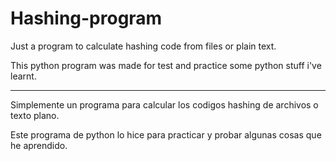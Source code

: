 # Hashing-program

Just a program to calculate hashing code from files or plain text.

This python program was made for test and practice some python stuff i've learnt.

-----------------------------------------------------------------------

Simplemente un programa para calcular los codigos hashing de archivos o texto plano.

Este programa de python lo hice para practicar y probar algunas cosas que he aprendido.

